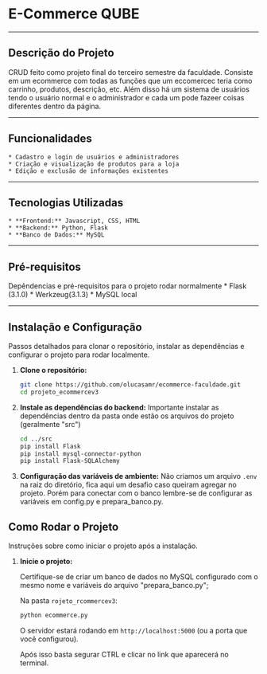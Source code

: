 # E-Commerce QUBE

---

## Descrição do Projeto
CRUD feito como projeto final do terceiro semestre da faculdade. Consiste em um ecommerce com todas as funções que um eccomercec teria como carrinho, produtos, descrição, etc. Além disso há um sistema de usuários tendo o usuário normal e o administrador e cada um pode fazeer coisas diferentes dentro da página.

---

## Funcionalidades

    * Cadastro e login de usuários e administradores
    * Criação e visualização de produtos para a loja
    * Edição e exclusão de informações existentes

---

## Tecnologias Utilizadas

    * **Frontend:** Javascript, CSS, HTML
    * **Backend:** Python, Flask
    * **Banco de Dados:** MySQL

---

## Pré-requisitos
Depêndencias e pré-requisitos para o projeto rodar normalmente
    * Flask (3.1.0)
    * Werkzeug(3.1.3)
    * MySQL local

---

## Instalação e Configuração
Passos detalhados para clonar o repositório, instalar as dependências e configurar o projeto para rodar localmente.

1.  **Clone o repositório:**
    ```bash
    git clone https://github.com/olucasamr/ecommerce-faculdade.git
    cd projeto_ecommercev3
    ```

2.  **Instale as dependências do backend:**
    Importante instalar as dependências dentro da pasta onde estão os arquivos do projeto (geralmente "src")
    ```bash
    cd ../src
    pip install Flask
    pip install mysql-connector-python
    pip install Flask-SQLAlchemy
    ```

3.  **Configuração das variáveis de ambiente:**
    Não criamos um arquivo `.env` na raiz do diretório, fica aqui um desafio caso queiram agregar no projeto. Porém para conectar com o banco lembre-se de configurar as variáveis em config.py e prepara_banco.py.

## Como Rodar o Projeto
Instruções sobre como iniciar o projeto após a instalação.

1.  **Inicie o projeto:**

    Certifique-se de criar um banco de dados no MySQL configurado com o mesmo nome e variáveis do arquivo "prepara_banco.py";

    Na pasta `rojeto_rcommercev3`:
    ```bash
    python ecommerce.py 
    ```
    O servidor estará rodando em `http://localhost:5000` (ou a porta que você configurou).

    Após isso basta segurar CTRL e clicar no link que aparecerá no terminal.
